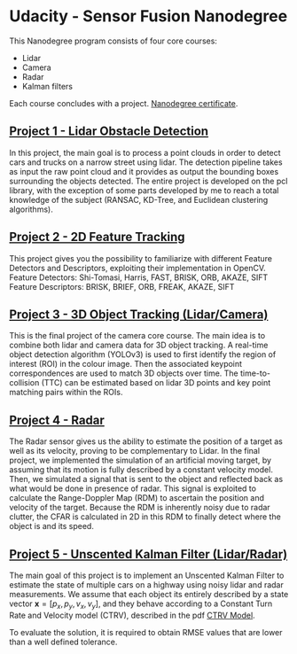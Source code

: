 
# Udacity - Sensor Fusion Nanodegree

This Nanodegree program consists of four core courses:
- Lidar
- Camera
- Radar
- Kalman filters

Each course concludes with a project. [Nanodegree certificate](https://confirm.udacity.com/U5XUPGDV).

## [Project 1 - Lidar Obstacle Detection](https://github.com/AntoBongio/Sensor_Fusion_Nanodegree/tree/main/01_Lidar_Obstacle_Detection)

In this project, the main goal is to process a point clouds in order to detect cars and trucks on a narrow street using lidar. The detection pipeline takes as input the raw point cloud and it provides as output the bounding boxes surrounding the objects detected. The entire project is developed on the pcl library, with the exception of some parts developed by me to reach a total knowledge of the subject (RANSAC, KD-Tree, and Euclidean clustering algorithms).

## [Project 2 - 2D Feature Tracking](https://github.com/AntoBongio/Sensor_Fusion_Nanodegree/tree/main/02_2D_Feature_Tracking)

This project gives you the possibility to familiarize with different Feature Detectors and Descriptors, exploiting their implementation in OpenCV.
Feature Detectors: Shi-Tomasi, Harris, FAST, BRISK, ORB, AKAZE, SIFT
Feature Descriptors: BRISK, BRIEF, ORB, FREAK, AKAZE, SIFT


## [Project 3 - 3D Object Tracking (Lidar/Camera)](https://github.com/AntoBongio/Sensor_Fusion_Nanodegree/tree/main/03_3D_Object_Tracking)

This is the final project of the camera core course. The main idea is to combine both lidar and camera data for 3D object tracking. A real-time object detection algorithm (YOLOv3) is used to first identify the region of interest (ROI) in the colour image. Then the associated keypoint correspondences are used to match 3D objects over time. The time-to-collision (TTC) can be estimated based on lidar 3D points and key point matching pairs within the ROIs.

## [Project 4 - Radar](https://github.com/AntoBongio/Sensor_Fusion_Nanodegree/tree/main/04_Radar)

The Radar sensor gives us the ability to estimate the position of a target as well as its velocity, proving to be complementary to Lidar. In the final project, we implemented the simulation of an artificial moving target, by assuming that its motion is fully described by a constant velocity model. Then, we simulated a signal that is sent to the object and reflected back as what would be done in presence of radar. This signal is exploited to calculate  the Range-Doppler Map (RDM) to ascertain the position and velocity of the target. Because the RDM is inherently noisy due to radar clutter, the CFAR is calculated in 2D in this RDM to finally detect where the object is and its speed.

## [Project 5 - Unscented Kalman Filter (Lidar/Radar)](https://github.com/AntoBongio/Sensor_Fusion_Nanodegree/tree/main/05_Unscented_Kalman_Filter)

The main goal of this project is to implement an Unscented Kalman Filter to estimate the state of multiple cars on a highway using noisy lidar and radar measurements. We assume that each object its entirely described by a state vector $\mathbf{x}=[p_x, p_y, v_x, v_y]$, and they behave according to a Constant Turn Rate and Velocity model (CTRV), described in the pdf [CTRV Model](https://github.com/AntoBongio/Sensor_Fusion_Nanodegree/blob/main/05_Unscented_Kalman_Filter/CTRV%20Model.pdf).

To evaluate the solution, it is required to obtain RMSE values that are lower than a well defined tolerance.




